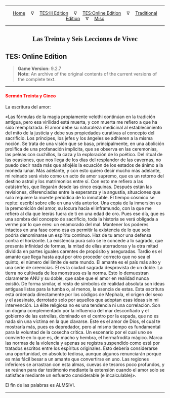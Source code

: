
---

<!-- Jekyll Page Links -->

<center>
<a href="../../../../index.html">Home</a>
&emsp;&nabla;&emsp;
<a href="../../../index-tes3.html">TES:III Edition</a>
&emsp;&nabla;&emsp;
<a href="../../../index-teso.html">TES:Online Edition</a>
&emsp;&nabla;&emsp;
<a href="../../../index-traditional.html">Traditional Edition</a>
&emsp;&nabla;&emsp;
<a href="../../../index-misc.html">Misc</a>
</center>

<!-- Markdown Body Below: -->

---

<center>
<h2><span style="font-family:Georgia">Las Treinta y Seis Lecciones de Vivec</span></h2>
</center>

## TES: Online Edition

> __Game Version:__ 9.2.7\
> __Note:__ An archive of the original contents of the current versions of the complete text.

---

#### <span style="color:red">Sermón Treinta y Cinco</span>

La escritura del amor:

«Las fórmulas de la magia propiamente velothi continúan en la tradición antigua, pero esa virilidad está muerta, y con muerta me refiero a que ha sido reemplazada. El amor debe su naturaleza medicinal al establecimiento del mito de la justicia y debe sus propiedades curativas al concepto del sacrificio. Los príncipes, los jefes y los ángeles se adhieren a la misma noción. Se trata de una visión que se basa, principalmente, en una abolición prolífica de una profanación implícita, que se observa en las ceremonias, las peleas con cuchillos, la caza y la exploración de lo poético. Del ritual de las ocasiones, que nos llega de los días del resplandor de las cavernas, no puedo decir nada más que aflojéis la ecuación de los estados de ánimo a la moneda lunar. Más adelante, y con esto quiero decir mucho más adelante, mi reinado será visto como un acto de amor supremo, que es un retorno del destino astral y los matrimonios entre sí. Con esto me refiero a las catástrofes, que llegarán desde las cinco esquinas. Después están las revisiones, diferenciadas entre la esperanza y la angustia, situaciones que solo requiere la muerte periódica de lo inmutable. El tiempo cósmico se repite: escribí sobre ello en una vida anterior. Una copia de la inmersión es la premonición del amor, su locura hacia el inframundo, con la que me refiero al día que leerás fuera de ti en una edad de oro. Pues ese día, que es una sombra del concepto de sacrificio, toda la historia se verá obligada a verme por lo que eres: un enamorado del mal. Mantener los poderes intactos en una fase como esa es permitir la existencia de lo que solo podría denominarse un espíritu continuo. Haz de tu amor una defensa contra el horizonte. La existencia pura solo se le concede a lo sagrado, que presenta infinidad de formas, la mitad de ellas aterradoras y la otra mitad dividida en partes iguales carentes de propósito y aseguradas. Tardío es el amante que llega hasta aquí por otro proceder correcto que no sea el quinto, el número del límite de este mundo. El amante es el país más alto y una serie de creencias. Él es la ciudad sagrada desprovista de un doble. La tierra no cultivada de los monstruos es la norma. Esto lo demuestran claramente ANU y su doble, que sabe que el amor en realidad nunca existió. De forma similar, el resto de símbolos de realidad absoluta son ideas antiguas listas para la tumba o, al menos, la esencia de estas. Esta escritura está ordenada directamente por los códigos de Mephala, el origen del sexo y el asesinato, derrotado solo por aquellos que adoptan esas ideas sin mi intervención. La élite religiosa no es una tendencia ni una correlación. Son un dogma complementado por la influencia del mar desconfiado y el gobierno de las estrellas, dominado en el centro por la espada, que no es nada sin una víctima en la que clavarse. Este es el amor de Dios, el cual te mostraría más, pues es depredador, pero al mismo tiempo es fundamental para la voluntad de la cosecha crítica. Un escenario por el cual uno se convierte en lo que es, de macho y hembra, el hermafrodita mágico. Marca las normas de la violencia y apenas se registra suspendido como está por tratados escritos entre los espíritus originales. Esto debería considerarse una oportunidad, en absoluto tediosa, aunque algunos renunciarán porque es más fácil besar a un amante que convertirse en uno. Las regiones inferiores se arrastran con esta almas, cuevas de tesoros poco profundos, y se reúnen para dar testimonio mediante la extensión cuando el amor solo se satisface mediante un esfuerzo considerable (e incalculable)».

El fin de las palabras es ALMSIVI.

---

